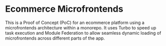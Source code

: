 # Ecommerce Microfrontends

This is a Proof of Concept (PoC) for an ecommerce platform using a microfrontends architecture within a monorepo. It uses Turbo to speed up task execution and Module Federation to allow seamless dynamic loading of microfrontends across different parts of the app.
